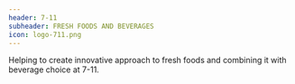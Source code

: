 ```yaml
---
header: 7-11
subheader: FRESH FOODS AND BEVERAGES
icon: logo-711.png
---
```

Helping to create innovative approach to fresh foods and combining it with beverage choice at 7-11.
